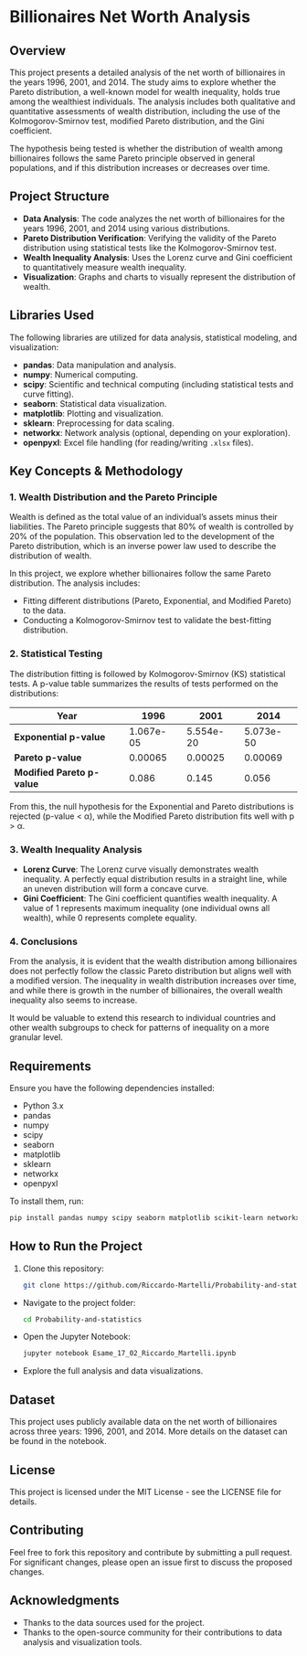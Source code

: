 # Billionaires Net Worth Analysis

## Overview
This project presents a detailed analysis of the net worth of billionaires in the years 1996, 2001, and 2014. The study aims to explore whether the Pareto distribution, a well-known model for wealth inequality, holds true among the wealthiest individuals. The analysis includes both qualitative and quantitative assessments of wealth distribution, including the use of the Kolmogorov-Smirnov test, modified Pareto distribution, and the Gini coefficient. 

The hypothesis being tested is whether the distribution of wealth among billionaires follows the same Pareto principle observed in general populations, and if this distribution increases or decreases over time.

## Project Structure
- **Data Analysis**: The code analyzes the net worth of billionaires for the years 1996, 2001, and 2014 using various distributions.
- **Pareto Distribution Verification**: Verifying the validity of the Pareto distribution using statistical tests like the Kolmogorov-Smirnov test.
- **Wealth Inequality Analysis**: Uses the Lorenz curve and Gini coefficient to quantitatively measure wealth inequality.
- **Visualization**: Graphs and charts to visually represent the distribution of wealth.

## Libraries Used
The following libraries are utilized for data analysis, statistical modeling, and visualization:

- **pandas**: Data manipulation and analysis.
- **numpy**: Numerical computing.
- **scipy**: Scientific and technical computing (including statistical tests and curve fitting).
- **seaborn**: Statistical data visualization.
- **matplotlib**: Plotting and visualization.
- **sklearn**: Preprocessing for data scaling.
- **networkx**: Network analysis (optional, depending on your exploration).
- **openpyxl**: Excel file handling (for reading/writing `.xlsx` files).

## Key Concepts & Methodology
### 1. **Wealth Distribution and the Pareto Principle**
Wealth is defined as the total value of an individual’s assets minus their liabilities. The Pareto principle suggests that 80% of wealth is controlled by 20% of the population. This observation led to the development of the Pareto distribution, which is an inverse power law used to describe the distribution of wealth.

In this project, we explore whether billionaires follow the same Pareto distribution. The analysis includes:
- Fitting different distributions (Pareto, Exponential, and Modified Pareto) to the data.
- Conducting a Kolmogorov-Smirnov test to validate the best-fitting distribution.
  
### 2. **Statistical Testing**
The distribution fitting is followed by Kolmogorov-Smirnov (KS) statistical tests. A p-value table summarizes the results of tests performed on the distributions:

| Year  | 1996 | 2001 | 2014 |
|-------|------|------|------|
| **Exponential p-value** | 1.067e-05 | 5.554e-20 | 5.073e-50 |
| **Pareto p-value** | 0.00065 | 0.00025 | 0.00069 |
| **Modified Pareto p-value** | 0.086 | 0.145 | 0.056 |

From this, the null hypothesis for the Exponential and Pareto distributions is rejected (p-value < α), while the Modified Pareto distribution fits well with p > α.

### 3. **Wealth Inequality Analysis**
- **Lorenz Curve**: The Lorenz curve visually demonstrates wealth inequality. A perfectly equal distribution results in a straight line, while an uneven distribution will form a concave curve.
- **Gini Coefficient**: The Gini coefficient quantifies wealth inequality. A value of 1 represents maximum inequality (one individual owns all wealth), while 0 represents complete equality.

### 4. **Conclusions**
From the analysis, it is evident that the wealth distribution among billionaires does not perfectly follow the classic Pareto distribution but aligns well with a modified version. The inequality in wealth distribution increases over time, and while there is growth in the number of billionaires, the overall wealth inequality also seems to increase.

It would be valuable to extend this research to individual countries and other wealth subgroups to check for patterns of inequality on a more granular level.

## Requirements
Ensure you have the following dependencies installed:

- Python 3.x
- pandas
- numpy
- scipy
- seaborn
- matplotlib
- sklearn
- networkx
- openpyxl

To install them, run:

```bash
pip install pandas numpy scipy seaborn matplotlib scikit-learn networkx openpyxl
```
## How to Run the Project

1. Clone this repository:

   ```bash
   git clone https://github.com/Riccardo-Martelli/Probability-and-statistics.git
   ```
- Navigate to the project folder:

  ```bash
  cd Probability-and-statistics
  ```
- Open the Jupyter Notebook:

  ```bash
  jupyter notebook Esame_17_02_Riccardo_Martelli.ipynb
  ```
- Explore the full analysis and data visualizations.
## Dataset

This project uses publicly available data on the net worth of billionaires across three years: 1996, 2001, and 2014. More details on the dataset can be found in the notebook.

## License

This project is licensed under the MIT License - see the LICENSE file for details.

## Contributing

Feel free to fork this repository and contribute by submitting a pull request. For significant changes, please open an issue first to discuss the proposed changes.

## Acknowledgments

- Thanks to the data sources used for the project.
- Thanks to the open-source community for their contributions to data analysis and visualization tools.
